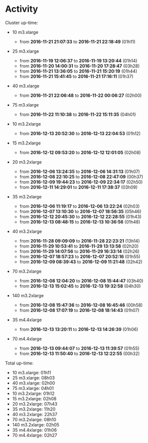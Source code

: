 # Activity

Cluster up-time:

- 10 m3.xlarge
  - from __2016-11-21 21:07:33__ to __2016-11-21 22:18:49__ (01h11)

- 25 m3.xlarge
  - from __2016-11-19 12:06:37__ to __2016-11-19 13:20:44__ (01h14)
  - from __2016-11-20 14:00:31__ to __2016-11-20 17:28:47__ (03h28)
  - from __2016-11-21 13:36:05__ to __2016-11-21 15:20:19__ (01h44)
  - from __2016-11-21 15:41:45__ to __2016-11-21 17:16:11__ (01h37)

- 40 m3.xlarge
  - from __2016-11-21 22:06:48__ to __2016-11-22 00:06:27__ (02h00)

- 75 m3.xlarge
  - from __2016-11-22 11:10:38__ to __2016-11-22 15:11:35__ (04h01)

- 10 m3.2xlarge
  - from __2016-12-13 20:52:30__ to __2016-12-13 22:04:53__ (01h12)

- 15 m3.2xlarge
  - from __2016-12-12 09:53:20__ to __2016-12-12 12:01:05__ (02h08)

- 20 m3.2xlarge
  - from __2016-12-06 13:24:35__ to __2016-12-06 14:31:13__ (01h07)
  - from __2016-12-08 22:10:25__ to __2016-12-08 22:47:09__ (00h37)
  - from __2016-12-09 19:44:23__ to __2016-12-09 22:34:17__ (02h50)
  - from __2016-12-11 14:29:01__ to __2016-12-11 17:38:37__ (03h09)

- 35 m3.2xlarge
  - from __2016-12-06 11:19:17__ to __2016-12-06 13:22:24__ (02h03)
  - from __2016-12-07 13:10:30__ to __2016-12-07 18:56:35__ (05h46)
  - from __2016-12-12 20:45:30__ to __2016-12-12 22:28:55__ (01h43)
  - from __2016-12-13 08:48:15__ to __2016-12-13 10:36:56__ (01h48)

- 40 m3.2xlarge
  - from __2016-11-28 09:09:09__ to __2016-11-28 22:23:21__ (13h14)
  - from __2016-11-29 10:53:41__ to __2016-11-29 13:13:58__ (02h20)
  - from __2016-11-29 14:07:56__ to __2016-11-29 16:33:14__ (02h26)
  - from __2016-12-07 18:57:23__ to __2016-12-07 20:52:16__ (01h55)
  - from __2016-12-09 08:39:43__ to __2016-12-09 11:21:48__ (02h42)

- 70 m3.2xlarge
  - from __2016-12-08 12:04:20__ to __2016-12-08 15:44:47__ (03h40)
  - from __2016-12-13 15:02:45__ to __2016-12-13 19:32:58__ (04h30)

- 140 m3.2xlarge
  - from __2016-12-08 15:47:36__ to __2016-12-08 16:45:46__ (00h58)
  - from __2016-12-08 17:07:19__ to __2016-12-08 18:14:43__ (01h07)

- 35 m4.4xlarge
  - from __2016-12-13 13:20:11__ to __2016-12-13 14:26:39__ (01h06)

- 70 m4.4xlarge
  - from __2016-12-13 09:44:07__ to __2016-12-13 11:39:57__ (01h55)
  - from __2016-12-13 11:50:40__ to __2016-12-13 12:22:55__ (00h32)

Total up-time:
- 10 m3.xlarge: 01h11
- 25 m3.xlarge: 08h03
- 40 m3.xlarge: 02h00
- 75 m3.xlarge: 04h01
- 10 m3.2xlarge: 01h12
- 15 m3.2xlarge: 02h08
- 20 m3.2xlarge: 07h43
- 35 m3.2xlarge: 11h20
- 40 m3.2xlarge: 22h37
- 70 m3.2xlarge: 08h10
- 140 m3.2xlarge: 02h05
- 35 m4.4xlarge: 01h06
- 70 m4.4xlarge:  02h27
